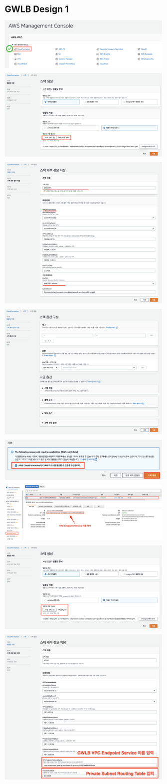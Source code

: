 # GWLB Design 1



![](.gitbook/assets/image%20%282%29.png)

![](.gitbook/assets/image%20%284%29.png)

![](.gitbook/assets/image%20%283%29.png)

![](.gitbook/assets/image%20%289%29.png)

![](.gitbook/assets/image.png)



![](.gitbook/assets/image%20%281%29.png)

![](.gitbook/assets/image%20%286%29.png)

![](.gitbook/assets/image%20%2811%29.png)

